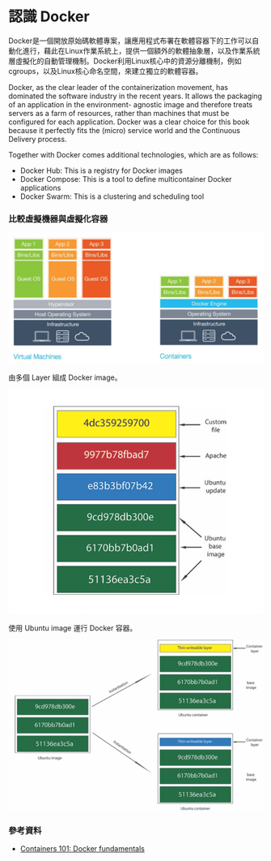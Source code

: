 # 認識 Docker

Docker是一個開放原始碼軟體專案，讓應用程式布署在軟體容器下的工作可以自動化進行，藉此在Linux作業系統上，提供一個額外的軟體抽象層，以及作業系統層虛擬化的自動管理機制。Docker利用Linux核心中的資源分離機制，例如cgroups，以及Linux核心命名空間，來建立獨立的軟體容器。

Docker, as the clear leader of the containerization movement, has dominated the software industry in the recent years. It allows the packaging of an application in the environment- agnostic image and therefore treats servers as a farm of resources, rather than machines that must be configured for each application. Docker was a clear choice for this book because it perfectly fits the \(micro\) service world and the Continuous Delivery process.

Together with Docker comes additional technologies, which are as follows:

* Docker Hub: This is a registry for Docker images
* Docker Compose: This is a tool to define multicontainer Docker applications
* Docker Swarm: This is a clustering and scheduling tool

### 比較虛擬機器與虛擬化容器

![](.gitbook/assets/image%20%2878%29.png)

由多個 Layer 組成 Docker image。

![](.gitbook/assets/image%20%28104%29.png)

使用 Ubuntu image 運行 Docker 容器。

![](.gitbook/assets/image%20%2882%29.png)

### 參考資料

* [Containers 101: Docker fundamentals](https://www.infoworld.com/article/3077875/linux/containers-101-docker-fundamentals.html)



